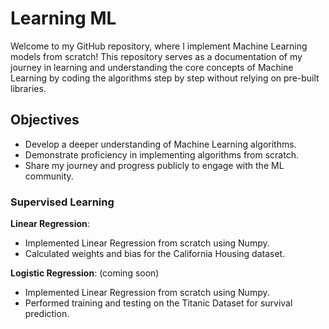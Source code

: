 # Learning ML

Welcome to my GitHub repository, where I implement Machine Learning models from scratch! This repository serves as a documentation of my journey in learning and understanding the core concepts of Machine Learning by coding the algorithms step by step without relying on pre-built libraries.

## Objectives
- Develop a deeper understanding of Machine Learning algorithms.
- Demonstrate proficiency in implementing algorithms from scratch.
- Share my journey and progress publicly to engage with the ML community.

### Supervised Learning
<b>Linear Regression</b>: 
- Implemented Linear Regression from scratch using Numpy.
- Calculated weights and bias for the California Housing dataset.

<b>Logistic Regression</b>: (coming soon)
- Implemented Linear Regression from scratch using Numpy.
- Performed training and testing on the Titanic Dataset for survival prediction.